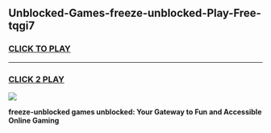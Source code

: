 
## Unblocked-Games-freeze-unblocked-Play-Free-tqgi7
<h3>
<a href="https://premium76.site?title=freeze-unblocked&ref=21A">CLICK TO PLAY</a></h3>
<hr>

<h3>
<a href="https://premium76.site?title=freeze-unblocked&ref=21A">CLICK 2 PLAY</a>
  
</h3>

<a href="https://premium76.site?title=freeze-unblocked&ref=21A"><img src="https://clearcache.store/games.png"></a>


**freeze-unblocked games unblocked: Your Gateway to Fun and Accessible Online Gaming**
